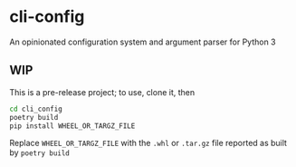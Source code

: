 # cli-config

An opinionated configuration system and argument parser for Python 3

## WIP

This is a pre-release project; to use, clone it, then

```sh
cd cli_config
poetry build
pip install WHEEL_OR_TARGZ_FILE
```

Replace `WHEEL_OR_TARGZ_FILE` with the `.whl` or `.tar.gz` file reported as built by `poetry build`